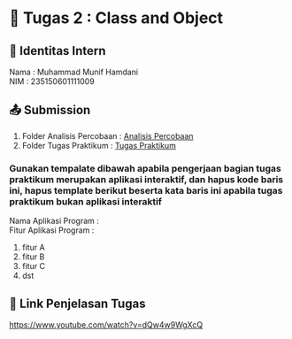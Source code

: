 # 📁 Tugas 2 : Class and Object

## 👤 Identitas Intern
Nama : Muhammad Munif Hamdani            
NIM  : 235150601111009

## 📤 Submission

1. Folder Analisis Percobaan : [Analisis Percobaan](https://github.com/munifff/Munif-PBO-PTI-A/tree/e6e254a50a458b2ea533f8db7ad5a8b96e44a564/Tugas%202/Munif-235150601111009/Analisis%20Percobaan)
2. Folder Tugas Praktikum : [Tugas Praktikum](https://github.com/munifff/Munif-PBO-PTI-A/tree/0b4b225a716d1f873ca35a25dc98f45e0a7325e6/Tugas%202/Munif-235150601111009/Tugas%20Praktikum)

### Gunakan tempalate dibawah apabila pengerjaan bagian tugas praktikum merupakan aplikasi interaktif, dan hapus kode baris ini, hapus template berikut beserta kata baris ini apabila tugas praktikum bukan aplikasi interaktif

Nama Aplikasi Program :    
Fitur Aplikasi Program :                   
1. fitur A
2. fitur B
3. fitur C 
4. dst

## 🔗 Link Penjelasan Tugas

https://www.youtube.com/watch?v=dQw4w9WgXcQ
